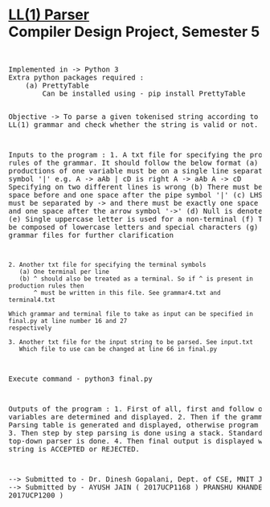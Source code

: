 <h1><u>LL(1) Parser</u><br>
Compiler Design Project, Semester 5</h1><br>
<pre>
Implemented in -> Python 3
Extra python packages required :
    (a) PrettyTable
        Can be installed using - pip install PrettyTable

Objective -> To parse a given tokenised string according to given LL(1) grammar
             and check whether the string is valid or not.

Inputs to the program :
    1. A txt file for specifying the production rules of the grammar. It should
       follow the below format
       (a) All the productions of one variable must be on a single line separated by pipe symbol '|'
           e.g. A -> aAb | cD  is right
                A -> aAb
                A -> cD
                Specifying on two different lines is wrong
       (b) There must be exactly one space before and one space after the pipe symbol '|'
       (c) LHS and RHS must be separated by ->
           and there must be exactly one space before and one space after the arrow symbol '->'
       (d) Null is denoted by ^
       (e) Single uppercase letter is used for a non-terminal
       (f) Terminals may be composed of lowercase letters and special characters
       (g) See example grammar files for further clarification

    2. Another txt file for specifying the terminal symbols
       (a) One terminal per line
       (b) ^ should also be treated as a terminal. So if ^ is present in production rules then
           ^ must be written in this file. See grammar4.txt and terminal4.txt

    Which grammar and terminal file to take as input can be specified in final.py at line number 16 and 27
    respectively

    3. Another txt file for the input string to be parsed. See input.txt
       Which file to use can be changed at line 66 in final.py

Execute command - python3 final.py

Outputs of the program :
    1. First of all, first and follow of all variables are determined and displayed.
    2. Then if the grammar is LL(1), Parsing table is generated and displayed,
       otherwise program is aborted.
    3. Then step by step parsing is done using a stack. Standard parsing for top-down parser is done.
    4. Then final output is displayed whether string is ACCEPTED or REJECTED.


--> Submitted to - Dr. Dinesh Gopalani, Dept. of CSE, MNIT Jaipur
--> Submitted by - AYUSH JAIN         ( 2017UCP1168 )
                   PRANSHU KHANDELWAL ( 2017UCP1200 )
</pre>
